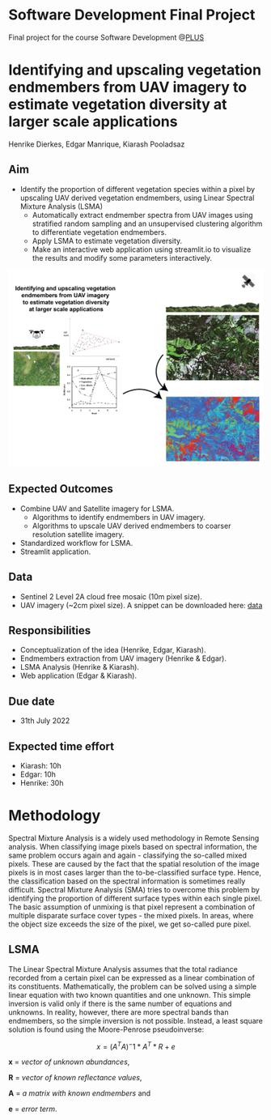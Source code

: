 # Software Development Final Project
Final project for the course Software Development @[PLUS](https://www.plus.ac.at/)

# Identifying and upscaling vegetation endmembers from UAV imagery to estimate vegetation diversity at larger scale applications
Henrike Dierkes, Edgar Manrique, Kiarash Pooladsaz

## Aim
- Identify the proportion of different vegetation species within a pixel by upscaling UAV derived vegetation endmembers, using Linear Spectral Mixture Analysis (LSMA)
    - Automatically extract endmember spectra from UAV images using stratified random sampling and an unsupervised clustering algorithm to differentiate vegetation endmembers.
    - Apply LSMA to estimate vegetation diversity.
    - Make an interactive web application using streamlit.io to visualize the results and modify some parameters interactively.

![UAV derived vegetation endmembers](img/SoftDev-01.png)

## Expected Outcomes
- Combine UAV and Satellite imagery for LSMA.
    - Algorithms to identify endmembers in UAV imagery.
    - Algorithms to upscale UAV derived endmembers to coarser resolution satellite imagery.
- Standardized workflow for LSMA.
- Streamlit application.

## Data
- Sentinel 2 Level 2A cloud free mosaic (10m pixel size). 
- UAV imagery (~2cm pixel size). A snippet can be downloaded here: [data](https://drive.google.com/file/d/1MwHWcYe6eTrshXEIjkoq8Zw0Fj8mYjyh/view?usp=sharing)

## Responsibilities
- Conceptualization of the idea (Henrike, Edgar, Kiarash).
- Endmembers extraction from UAV imagery (Henrike & Edgar).
- LSMA Analysis (Henrike & Kiarash).
- Web application (Edgar & Kiarash).

## Due date
- 31th July 2022

## Expected time effort
- Kiarash: 10h
- Edgar: 10h
- Henrike: 30h 

# Methodology 
Spectral Mixture Analysis is a widely used methodology in Remote Sensing analysis. When classifying image pixels based on spectral information, the same problem occurs again and again - classifying the so-called mixed pixels. These are caused by the fact that the spatial resolution of the image pixels is in most cases larger than the to-be-classified surface type. Hence, the classification based on the spectral information is sometimes really difficult.
Spectral Mixture Analysis (SMA) tries to overcome this problem by identifying the proportion of different surface types within each single pixel. The basic assumption of unmixing is that pixel represent a combination of multiple disparate surface cover types - the mixed pixels. In areas, where the object size exceeds the size of the pixel, we get so-called pure pixel. 

## LSMA
The Linear Spectral Mixture Analysis assumes that the total radiance recorded from a certain pixel can be expressed as a linear combination of its constituents. Mathematically, the problem can be solved using a simple linear equation with two known quantities and one unknown.
This simple inversion is valid only if there is the same number of equations and unknowns. In reality, however, there are more spectral bands than endmembers, so the simple inversion is not possible. Instead, a least square solution is found using the Moore-Penrose pseudoinverse:

$$x = (A^T A)^-1 * A^T * R + e$$        

**x** = *vector of unknown abundances*, 

**R** = *vector of known reflectance values*, 

**A** = *a matrix with known endmembers* and 

**e** = *error term*. 
